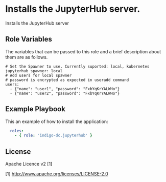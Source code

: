 Installs the JupyterHub server.
===============================================

Installs the JupyterHub server

Role Variables
--------------

The variables that can be passed to this role and a brief description about them are as follows.

	# Set the Spawner to use. Currently suported: local, kubernetes
	jupyterhub_spawner: local
	# Add users for local spawner
	# password is encrypted as expected in useradd command
	users: 
	  - {"name": "user1", "password": "FxbYqKrYALWHo"}
	  - {"name": "user2", "password": "FxbYqKrYALWHo"}

Example Playbook
----------------

This an example of how to install the application:

```yml
  roles:
    - { role: 'indigo-dc.jupyterhub' }
```

License
-------

Apache Licence v2 [1]

[1] http://www.apache.org/licenses/LICENSE-2.0
